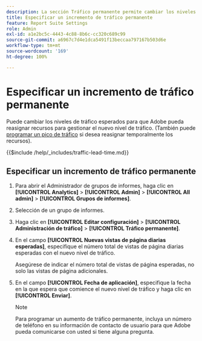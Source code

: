 ```yaml
---
description: La sección Tráfico permanente permite cambiar los niveles de tráfico esperados, para que Adobe pueda reasignar los recursos necesarios para el nuevo nivel de tráfico.
title: Especificar un incremento de tráfico permanente
feature: Report Suite Settings
role: Admin
exl-id: a1e2bc5c-4443-4c88-8b6c-cc320c689c99
source-git-commit: a6967c7d4e1dca5491f13beccaa797167b503d6e
workflow-type: tm+mt
source-wordcount: '169'
ht-degree: 100%

---
```


# Especificar un incremento de tráfico permanente

Puede cambiar los niveles de tráfico esperados para que Adobe pueda reasignar recursos para gestionar el nuevo nivel de tráfico. (También puede [programar un pico de tráfico](/help/admin/tools/manage-rs/edit-settings/c-traffic-management/t-traffic-schedule-spike.md) si desea reasignar temporalmente los recursos).

{{$include /help/_includes/traffic-lead-time.md}}

## Especificar un incremento de tráfico permanente

1. Para abrir el Administrador de grupos de informes, haga clic en **[!UICONTROL Analytics]** > **[!UICONTROL Admin]** > **[!UICONTROL All admin]** > **[!UICONTROL Grupos de informes]**.
1. Selección de un grupo de informes.
1. Haga clic en **[!UICONTROL Editar configuración]** > **[!UICONTROL Administración de tráfico]** > **[!UICONTROL Tráfico permanente]**.
1. En el campo **[!UICONTROL Nuevas vistas de página diarias esperadas]**, especifique el número total de vistas de página diarias esperadas con el nuevo nivel de tráfico.

   Asegúrese de indicar el número total de vistas de página esperadas, no solo las vistas de página adicionales.
1. En el campo **[!UICONTROL Fecha de aplicación]**, especifique la fecha en la que espera que comience el nuevo nivel de tráfico y haga clic en **[!UICONTROL Enviar]**.

   >[!NOTE]
   >
   >Para programar un aumento de tráfico permanente, incluya un número de teléfono en su información de contacto de usuario para que Adobe pueda comunicarse con usted si tiene alguna pregunta.
